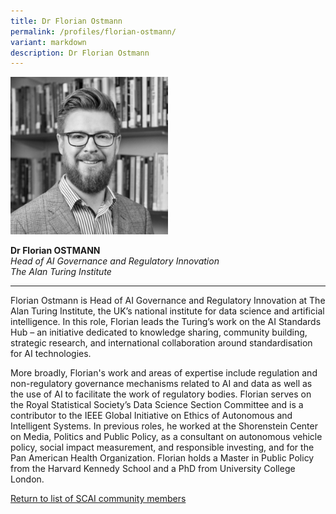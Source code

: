```yaml
---
title: Dr Florian Ostmann
permalink: /profiles/florian-ostmann/
variant: markdown
description: Dr Florian Ostmann
---
```

<div style="width:50%"><img src="/images/People/florian_ostmann.jpeg" alt="Dr Florian Ostmann"></div>

**Dr Florian OSTMANN**<br>*Head of AI Governance and Regulatory Innovation*<br>*The Alan Turing Institute*<br>

---

Florian Ostmann is Head of AI Governance and Regulatory Innovation at The Alan Turing Institute, the UK’s national institute for data science and artificial intelligence. In this role, Florian leads the Turing’s work on the AI Standards Hub – an initiative dedicated to knowledge sharing, community building, strategic research, and international collaboration around standardisation for AI technologies. 

More broadly, Florian's work and areas of expertise include regulation and non-regulatory governance mechanisms related to AI and data as well as the use of AI to facilitate the work of regulatory bodies. Florian serves on the Royal Statistical Society’s Data Science Section Committee and is a contributor to the IEEE Global Initiative on Ethics of Autonomous and Intelligent Systems. In previous roles, he worked at the Shorenstein Center on Media, Politics and Public Policy, as a consultant on autonomous vehicle policy, social impact measurement, and responsible investing, and for the Pan American Health Organization. Florian holds a Master in Public Policy from the Harvard Kennedy School and a PhD from University College London.


[Return to list of SCAI community members](/community)